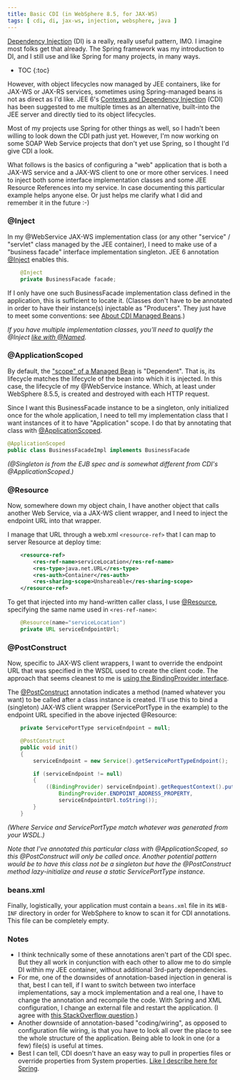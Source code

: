 ```yaml
---
title: Basic CDI (in WebSphere 8.5, for JAX-WS)
tags: [ cdi, di, jax-ws, injection, websphere, java ]
---
```

[Dependency Injection](http://en.wikipedia.org/wiki/Dependency_injection) (DI) is a really, really useful pattern, IMO. I imagine most folks get that already. The Spring framework was my introduction to DI, and I still use and like Spring for many projects, in many ways.

* TOC
{:toc}

However, with object lifecycles now managed by JEE containers, like for JAX-WS or JAX-RS services, sometimes using Spring-managed beans is not as direct as I'd like. JEE 6's [Contexts and Dependency Injection](https://docs.oracle.com/javaee/6/tutorial/doc/gjbnr.html) (CDI) has been suggested to me multiple times as an alternative, built-into the JEE server and directly tied to its object lifecycles.

Most of my projects use Spring for other things as well, so I hadn't been willing to look down the CDI path just yet. However, I'm now working on some SOAP Web Service projects that don't yet use Spring, so I thought I'd give CDI a look.

What follows is the basics of configuring a "web" application that is both a JAX-WS service and a JAX-WS client to one or more other services. I need to inject both some interface implementation classes and some JEE Resource References into my service. In case documenting this particular example helps anyone else. Or just helps me clarify what I did and remember it in the future :-)

### @Inject

In my @WebService JAX-WS implementation class (or any other "service" / "servlet" class managed by the JEE container), I need to make use of a "business facade" interface implementation singleton. JEE 6 annotation [@Inject](http://docs.oracle.com/javaee/6/api/javax/inject/Inject.html) enables this.
```java
    @Inject  
    private BusinessFacade facade;
```
If I only have one such BusinessFacade implementation class defined in the application, this is sufficient to locate it. (Classes don't have to be annotated in order to have their instance(s) injectable as "Producers". They just have to meet some conventions: see [About CDI Managed Beans](https://docs.oracle.com/javaee/6/tutorial/doc/gjfzi.html).)

_If you have multiple implementation classes, you'll need to qualify the @Inject [like with @Named](http://java.dzone.com/articles/java-ee6-cdi-named-components)._

### @ApplicationScoped

By default, the ["scope" of a Managed Bean](https://docs.oracle.com/javaee/6/tutorial/doc/gjbbk.html) is "Dependent". That is, its lifecycle matches the lifecycle of the bean into which it is injected. In this case, the lifecycle of my @WebService instance. Which, at least under WebSphere 8.5.5, is created and destroyed with each HTTP request.

Since I want this BusinessFacade instance to be a singleton, only initialized once for the whole application, I need to tell my implementation class that I want instances of it to have "Application" scope. I do that by annotating that class with [@ApplicationScoped](https://docs.oracle.com/javaee/6/api/javax/enterprise/context/ApplicationScoped.html).
```java
@ApplicationScoped  
public class BusinessFacadeImpl implements BusinessFacade
```
_(@Singleton is from the EJB spec and is somewhat different from CDI's @ApplicationScoped.)_

### @Resource

Now, somewhere down my object chain, I have another object that calls another Web Service, via a JAX-WS client wrapper, and I need to inject the endpoint URL into that wrapper.

I manage that URL through a web.xml `<resource-ref>` that I can map to server Resource at deploy time:
```xml
    <resource-ref>  
        <res-ref-name>serviceLocation</res-ref-name>  
        <res-type>java.net.URL</res-type>  
        <res-auth>Container</res-auth>  
        <res-sharing-scope>Unshareable</res-sharing-scope>  
    </resource-ref>
```
To get that injected into my hand-written caller class, I use [@Resource](http://docs.oracle.com/javaee/6/tutorial/doc/bncjk.html), specifying the same name used in `<res-ref-name>`:

```java
    @Resource(name="serviceLocation")  
    private URL serviceEndpointUrl;
```    

### @PostConstruct

Now, specific to JAX-WS client wrappers, I want to override the endpoint URL that was specified in the WSDL used to create the client code. The approach that seems cleanest to me is [using the BindingProvider interface](http://stackoverflow.com/a/3569291/796761).

The [@PostConstruct](https://docs.oracle.com/javaee/5/api/javax/annotation/PostConstruct.html) annotation indicates a method (named whatever you want) to be called after a class instance is created. I'll use this to bind a (singleton) JAX-WS client wrapper (ServicePortType in the example) to the endpoint URL specified in the above injected @Resource:
```java
    private ServicePortType serviceEndpoint = null;

    @PostConstruct  
    public void init()
    {  
        serviceEndpoint = new Service().getServicePortTypeEndpoint();  

        if (serviceEndpoint != null)  
        {  
            ((BindingProvider) serviceEndpoint).getRequestContext().put(  
                BindingProvider.ENDPOINT_ADDRESS_PROPERTY,  
                serviceEndpointUrl.toString());  
        }  
    }
```
_(Where Service and ServicePortType match whatever was generated from your WSDL.)_

_Note that I've annotated this particular class with @ApplicationScoped, so this @PostConstruct will only be called once. Another potential pattern would be to have this class not be a singleton but have the @PostConstruct method lazy-initialize and reuse a static ServicePortType instance._

### beans.xml

Finally, logistically, your application must contain a `beans.xml` file in its `WEB-INF` directory in order for WebSphere to know to scan it for CDI annotations. This file can be completely empty.

### Notes

*   I think technically some of these annotations aren't part of the CDI spec. But they all work in conjunction with each other to allow me to do simple DI within my JEE container, without additional 3rd-party dependencies.
*   For me, one of the downsides of annotation-based injection in general is that, best I can tell, if I want to switch between two interface implementations, say a mock implementation and a real one, I have to change the annotation and recompile the code. With Spring and XML configuration, I change an external file and restart the application. (I agree with [this StackOverflow question](http://stackoverflow.com/questions/4995170/java-dependency-injection-xml-or-annotations/).)
*   Another downside of annotation-based "coding/wiring", as opposed to configuration file wiring, is that you have to look all over the place to see the whole structure of the application. Being able to look in one (or a few) file(s) is useful at times.
*   Best I can tell, CDI doesn't have an easy way to pull in properties files or override properties from System properties. [Like I describe here for Spring](https://www.ibm.com/developerworks/community/blogs/Dougclectica/entry/injecting_system_properties_into_spring_beans).
